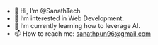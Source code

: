 - 👋 Hi, I’m @SanathTech
- 👀 I’m interested in Web Development.
- 🌱 I’m currently learning how to leverage AI.
- 📫 How to reach me: sanathpun96@gmail.com
